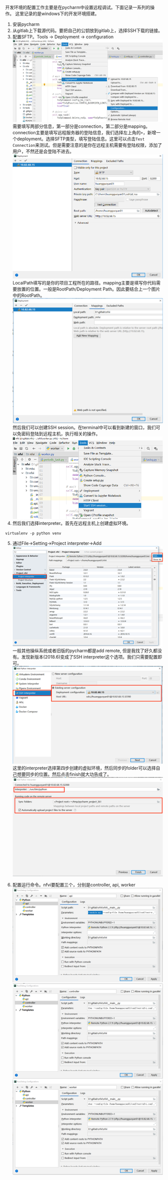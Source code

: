 
开发环境的配置工作主要是在pycharm中设置远程调试。下面记录一系列的操作。
这里记录的是windows下的开发环境搭建。

1. 安装pycharm
2. 从gitlab上下载源代码。要把自己的公钥放到gitlab上，选择SSH下载的链接。
3. 配置SFTP。Tools -> Deployment -> configuration
![](assets/markdown-img-paste-20181129092844195.png)
需要填写两部分信息，第一部分是connection，第二部分是mapping。connection主要是填写远程服务器的登陆信息，我们选择左上角的`+`，新增一个deployment。选择SFTP类型，填写登陆信息。这里可以点击`Test Connection`来测试。但是需要注意的是你在远程主机需要有登陆权限，添加了用户，不然还是会登陆不进去。
![](assets/markdown-img-paste-20181129092915120.png)
 LocalPath填写的是你的项目工程所在的路径。mapping主要是填写你代码需要放置的位置。一般是RootPath/Deployment Path。因此要结合上一个图片中的RootPath。
![](assets/markdown-img-paste-20181129093002142.png)
然后我们可以创建SSH session。在terminal中可以看到新建的窗口，我们可以免密码登陆到远程主机，执行相关的操作。
![](assets/markdown-img-paste-20181129093514420.png)
4. 然后我们选择interpreter。首先在远程主机上创建虚拟环境。
```
virtualenv -p python venv
```
5. 通过File->Setting->Project interpreter->Add
![](assets/markdown-img-paste-20181129093940916.png)
一般其他操纵系统或者旧版的pycharm都是add remote, 但是我找了好久都没有。发现新版本(2018.6)变成了SSH interpreter这个选项。我们只需要配置即可。
![](assets/markdown-img-paste-20181129094047445.png)
这里的interpreter选择第四步创建的虚拟环境，然后同步的folder可以选择自己想要同步的位置。然后点击finish就大功告成了。
![](assets/markdown-img-paste-20181129094337502.png)

6. 配置运行命令。nfvi要配置三个，分别是controller, api, worker
![](assets/markdown-img-paste-20181129094741262.png)
![](assets/markdown-img-paste-20181129094755713.png)
![](assets/markdown-img-paste-2018112909481017.png)
